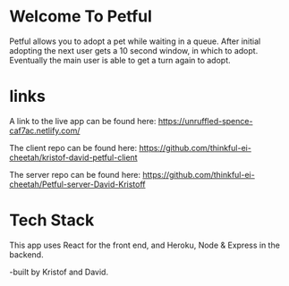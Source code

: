 # Welcome To Petful

Petful allows you to adopt a pet while waiting in a queue. After initial adopting the next user gets a 10 second window, in which to adopt. Eventually the main user is able to get a turn again to adopt.

# links
A link to the live app can be found here: https://unruffled-spence-caf7ac.netlify.com/

The client repo can be found here:
https://github.com/thinkful-ei-cheetah/kristof-david-petful-client

The server repo can be found here:
https://github.com/thinkful-ei-cheetah/Petful-server-David-Kristoff

# Tech Stack
This app uses React for the front end, and Heroku, Node & Express in the backend.


-built by Kristof and David.



